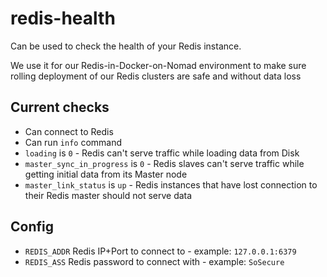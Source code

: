# redis-health

Can be used to check the health of your Redis instance.

We use it for our Redis-in-Docker-on-Nomad environment to make sure rolling deployment of our Redis clusters are safe and without data loss

## Current checks

- Can connect to Redis
- Can run `info` command
- `loading` is `0` - Redis can't serve traffic while loading data from Disk
- `master_sync_in_progress` is `0` - Redis slaves can't serve traffic while getting initial data from its Master node
- `master_link_status` is `up` - Redis instances that have lost connection to their Redis master should not serve data

## Config

- `REDIS_ADDR` Redis IP+Port to connect to - example: `127.0.0.1:6379`
- `REDIS_ASS` Redis password to connect with - example: `SoSecure`
